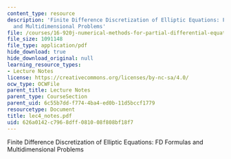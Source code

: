 ```yaml
---
content_type: resource
description: 'Finite Difference Discretization of Elliptic Equations: FD Formulas
  and Multidimensional Problems'
file: /courses/16-920j-numerical-methods-for-partial-differential-equations-sma-5212-spring-2003/626a0142c7968dff081008f808bf18f7_lec4_notes.pdf
file_size: 1091148
file_type: application/pdf
hide_download: true
hide_download_original: null
learning_resource_types:
- Lecture Notes
license: https://creativecommons.org/licenses/by-nc-sa/4.0/
ocw_type: OCWFile
parent_title: Lecture Notes
parent_type: CourseSection
parent_uid: 6c55b7dd-f774-4ba4-ed0b-11d5bccf1779
resourcetype: Document
title: lec4_notes.pdf
uid: 626a0142-c796-8dff-0810-08f808bf18f7
---
```

Finite Difference Discretization of Elliptic Equations: FD Formulas and Multidimensional Problems